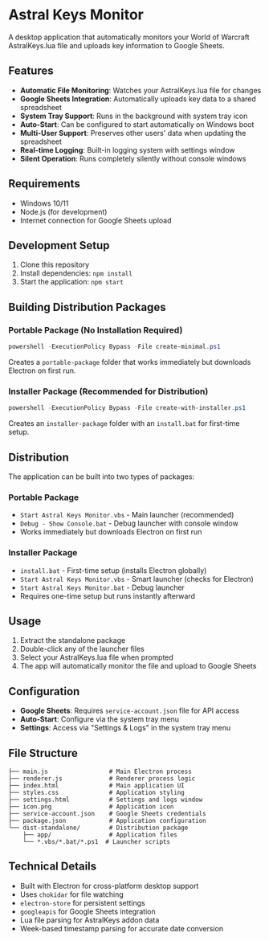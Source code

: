 # Astral Keys Monitor

A desktop application that automatically monitors your World of Warcraft AstralKeys.lua file and uploads key information to Google Sheets.

## Features

- **Automatic File Monitoring**: Watches your AstralKeys.lua file for changes
- **Google Sheets Integration**: Automatically uploads key data to a shared spreadsheet
- **System Tray Support**: Runs in the background with system tray icon
- **Auto-Start**: Can be configured to start automatically on Windows boot
- **Multi-User Support**: Preserves other users' data when updating the spreadsheet
- **Real-time Logging**: Built-in logging system with settings window
- **Silent Operation**: Runs completely silently without console windows

## Requirements

- Windows 10/11
- Node.js (for development)
- Internet connection for Google Sheets upload

## Development Setup

1. Clone this repository
2. Install dependencies: `npm install`
3. Start the application: `npm start`

## Building Distribution Packages

### Portable Package (No Installation Required)
```powershell
powershell -ExecutionPolicy Bypass -File create-minimal.ps1
```
Creates a `portable-package` folder that works immediately but downloads Electron on first run.

### Installer Package (Recommended for Distribution)
```powershell
powershell -ExecutionPolicy Bypass -File create-with-installer.ps1
```
Creates an `installer-package` folder with an `install.bat` for first-time setup.

## Distribution

The application can be built into two types of packages:

### Portable Package
- `Start Astral Keys Monitor.vbs` - Main launcher (recommended)
- `Debug - Show Console.bat` - Debug launcher with console window
- Works immediately but downloads Electron on first run

### Installer Package
- `install.bat` - First-time setup (installs Electron globally)
- `Start Astral Keys Monitor.vbs` - Smart launcher (checks for Electron)
- `Start Astral Keys Monitor.bat` - Debug launcher
- Requires one-time setup but runs instantly afterward

## Usage

1. Extract the standalone package
2. Double-click any of the launcher files
3. Select your AstralKeys.lua file when prompted
4. The app will automatically monitor the file and upload to Google Sheets

## Configuration

- **Google Sheets**: Requires `service-account.json` file for API access
- **Auto-Start**: Configure via the system tray menu
- **Settings**: Access via "Settings & Logs" in the system tray menu

## File Structure

```
├── main.js                 # Main Electron process
├── renderer.js             # Renderer process logic
├── index.html              # Main application UI
├── styles.css              # Application styling
├── settings.html           # Settings and logs window
├── icon.png                # Application icon
├── service-account.json    # Google Sheets credentials
├── package.json            # Application configuration
└── dist-standalone/        # Distribution package
    ├── app/                # Application files
    └── *.vbs/*.bat/*.ps1  # Launcher scripts
```

## Technical Details

- Built with Electron for cross-platform desktop support
- Uses `chokidar` for file watching
- `electron-store` for persistent settings
- `googleapis` for Google Sheets integration
- Lua file parsing for AstralKeys addon data
- Week-based timestamp parsing for accurate date conversion
